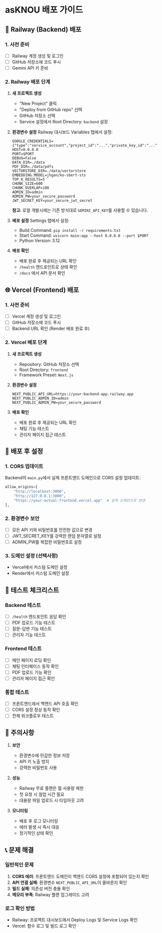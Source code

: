 # asKNOU 배포 가이드

## 🚀 Railway (Backend) 배포

### 1. 사전 준비
- [ ] Railway 계정 생성 및 로그인
- [ ] GitHub 저장소에 코드 푸시
- [ ] Gemini API 키 준비

### 2. Railway 배포 단계
1. **새 프로젝트 생성**
   - "New Project" 클릭
   - "Deploy from GitHub repo" 선택
   - GitHub 저장소 선택
   - Service 설정에서 Root Directory: `backend` 설정

2. **환경변수 설정**
   Railway 대시보드 Variables 탭에서 설정:
   ```
   GOOGLE_CREDENTIALS={"type":"service_account","project_id":"...","private_key_id":"...","private_key":"...","client_email":"...","client_id":"...","auth_uri":"...","token_uri":"...","auth_provider_x509_cert_url":"...","client_x509_cert_url":"..."}
   HOST=0.0.0.0
   PORT=$PORT
   DEBUG=False
   DATA_DIR=./data
   PDF_DIR=./data/pdfs
   VECTORSTORE_DIR=./data/vectorstore
   EMBEDDING_MODEL=jhgan/ko-sbert-sts
   TOP_K_RESULTS=5
   CHUNK_SIZE=600
   CHUNK_OVERLAP=100
   ADMIN_ID=admin
   ADMIN_PW=your_secure_password
   JWT_SECRET_KEY=your_secure_jwt_secret
   ```

   **참고**: 로컬 개발시에는 기존 방식대로 `GEMINI_API_KEY`를 사용할 수 있습니다.

3. **배포 설정**
   Settings 탭에서 설정:
   - Build Command: `pip install -r requirements.txt`
   - Start Command: `uvicorn main:app --host 0.0.0.0 --port $PORT`
   - Python Version: 3.12

4. **배포 확인**
   - 배포 완료 후 제공되는 URL 확인
   - `/health` 엔드포인트로 상태 확인
   - `/docs` 에서 API 문서 확인

## 🌐 Vercel (Frontend) 배포

### 1. 사전 준비
- [ ] Vercel 계정 생성 및 로그인
- [ ] GitHub 저장소에 코드 푸시
- [ ] Backend URL 확인 (Render 배포 완료 후)

### 2. Vercel 배포 단계
1. **새 프로젝트 생성**
   - Repository: GitHub 저장소 선택
   - Root Directory: `frontend`
   - Framework Preset: `Next.js`

2. **환경변수 설정**
   ```
   NEXT_PUBLIC_API_URL=https://your-backend-app.railway.app
   NEXT_PUBLIC_ADMIN_ID=admin
   NEXT_PUBLIC_ADMIN_PW=your_secure_password
   ```

3. **배포 확인**
   - 배포 완료 후 제공되는 URL 확인
   - 채팅 기능 테스트
   - 관리자 페이지 접근 테스트

## 🔧 배포 후 설정

### 1. CORS 업데이트
Backend의 `main.py`에서 실제 프론트엔드 도메인으로 CORS 설정 업데이트:
```python
allow_origins=[
    "http://localhost:3000",
    "http://127.0.0.1:3000",
    "https://your-actual-frontend.vercel.app"  # 실제 도메인으로 변경
],
```

### 2. 환경변수 보안
- [ ] 모든 API 키와 비밀번호를 안전한 값으로 변경
- [ ] JWT_SECRET_KEY를 강력한 랜덤 문자열로 설정
- [ ] ADMIN_PW를 복잡한 비밀번호로 설정

### 3. 도메인 설정 (선택사항)
- Vercel에서 커스텀 도메인 설정
- Render에서 커스텀 도메인 설정

## 🧪 테스트 체크리스트

### Backend 테스트
- [ ] `/health` 엔드포인트 응답 확인
- [ ] PDF 업로드 기능 테스트
- [ ] 질문-답변 기능 테스트
- [ ] 관리자 기능 테스트

### Frontend 테스트
- [ ] 메인 페이지 로딩 확인
- [ ] 채팅 인터페이스 동작 확인
- [ ] PDF 업로드 기능 확인
- [ ] 관리자 페이지 접근 확인

### 통합 테스트
- [ ] 프론트엔드에서 백엔드 API 호출 확인
- [ ] CORS 설정 정상 동작 확인
- [ ] 전체 워크플로우 테스트

## 🚨 주의사항

1. **보안**
   - 환경변수에 민감한 정보 저장
   - API 키 노출 방지
   - 강력한 비밀번호 사용

2. **성능**
   - Railway 무료 플랜은 월 사용량 제한
   - 첫 요청 시 웜업 시간 필요
   - 대용량 파일 업로드 시 타임아웃 고려

3. **모니터링**
   - 배포 후 로그 모니터링
   - 에러 발생 시 즉시 대응
   - 정기적인 상태 확인

## 📞 문제 해결

### 일반적인 문제
1. **CORS 에러**: 프론트엔드 도메인이 백엔드 CORS 설정에 포함되어 있는지 확인
2. **API 연결 실패**: 환경변수 `NEXT_PUBLIC_API_URL`이 올바른지 확인
3. **빌드 실패**: 의존성 버전 충돌 확인
4. **메모리 부족**: Railway 플랜 업그레이드 고려

### 로그 확인 방법
- Railway: 프로젝트 대시보드에서 Deploy Logs 및 Service Logs 확인
- Vercel: 함수 로그 및 빌드 로그 확인 